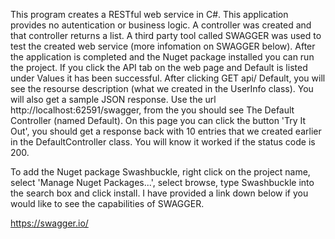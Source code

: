 This program creates a RESTful web service in C#.  This application provides no autentication or business logic.  A controller 
was created and that controller returns a list.  A third party tool called SWAGGER was used to test the created web service 
(more infomation on SWAGGER below). After the application is completed and the Nuget package installed you can run the project.
If you click the API tab on the web page and Default is listed under Values it has been successful.  After clicking GET api/
Default, you will see the resourse description (what we created in the UserInfo class).  You will also get a sample JSON response.
Use the url http://localhost:62591/swagger, from the you should see The Default Controller (named Default).  On this page you can
click the button 'Try It Out', you should get a response back with 10 entries that we created earlier in the DefaultController 
class.  You will know it worked if the status code is 200.


To add the Nuget package Swashbuckle, right click on the project name, select 'Manage Nuget Packages...', select browse, type
Swashbuckle into the search box and click install.  I have provided a link down below if you would like to see the capabilities 
of SWAGGER.

https://swagger.io/

